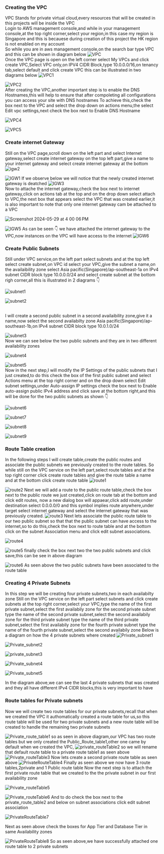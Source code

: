 ### Creating the VPC
VPC Stands for private virtual cloud,every resources that will be created in this projects will be inside the VPC
<br>
Login to AWS management console,and while in your management console,at the top right corner,select your region,in this case my region is Singapore and this is becauese during  creation of this project 
the HK region is not enabled on my account
<br>
So while you are in aws management console,on the search  bar type VPC and this can be shown in diagram below
![VPC](https://github.com/AdventureLouis/Host-a-wordpress-website-in-AWS/assets/161846069/b944b405-59fe-4c23-b8eb-f5d76bda5877)
<br>
Once the VPC page is open on the left corner select My VPCs and click create VPC,Select VPC only,on IPV4 CIDR Block,type 10.0.0.0/16,on tenancy tab,select default and click create VPC
this can be illustrated in two diagrams below
![VPC1](https://github.com/AdventureLouis/Host-a-wordpress-website-in-AWS/assets/161846069/37297fe5-5c8d-46e0-bdec-61b142217d47)

![VPC2](https://github.com/AdventureLouis/Host-a-wordpress-website-in-AWS/assets/161846069/84e6634d-a2a1-49df-96eb-cade8c2eb8c7)
<br>
After creating the VPC,another important step is to enable the DNS Hostnames,this will help to ensure that after compoleting all configurations you can access your site with DNS hostnames
To achieve this,check the box next to the VPC and select the drop down on actions menu,the select Edit vpc settings,next check the box next to Enable DNS Hostname

![VPC4](https://github.com/AdventureLouis/Host-a-wordpress-website-in-AWS/assets/161846069/81adabb1-23b8-4f47-b90e-99432437ebd4)

![VPC5](https://github.com/AdventureLouis/Host-a-wordpress-website-in-AWS/assets/161846069/1364d718-2617-40a2-b65e-9b0926323347)

### Create internet Gateway
Still on the VPC page,scroll down on the left part and select Internet gateway,select create internet gateway on the top left part,give a name to your internet gateway and select create internet gateway at the bottom
<br>
![igw2](https://github.com/AdventureLouis/Host-a-wordpress-website-in-AWS/assets/161846069/e4406199-7ee4-401a-8a92-a64746286609)

![IGW1](https://github.com/AdventureLouis/Host-a-wordpress-website-in-AWS/assets/161846069/4627c6c7-bbdb-4194-9b5f-d5f539b728d7)
If we observe below we will notice that the newly created internet gateway is deatched
![IGW3](https://github.com/AdventureLouis/Host-a-wordpress-website-in-AWS/assets/161846069/9172b8e8-0ef7-42ef-9c71-eca480178c4f)
<BR>
Now to attache the internet gateway,check the box next to internet gateway,click on actions tab at the top and on the drop down select attach to VPC,the next box that appears select the VPC that was created earlier,it is also important to note that only one internet gateway cam be attached to a VPC

![Screenshot 2024-05-29 at 4 00 06 PM](https://github.com/AdventureLouis/Host-a-wordpress-website-in-AWS/assets/161846069/a9004a55-5cf2-4d95-b26b-42a0f2603cc4)

![IGW5](https://github.com/AdventureLouis/Host-a-wordpress-website-in-AWS/assets/161846069/1ed250ca-aa38-4cdd-8059-5b5722ecafbc)
As can be seen 👇 we have attached the internet gateway to the VPC,now instances on the VPC will have access to the internet
![IGW6](https://github.com/AdventureLouis/Host-a-wordpress-website-in-AWS/assets/161846069/cf627904-ebe7-4ae8-bd4d-578e82d3f819)


### Create Public Subnets
Still under VPC service,on the left part select subnets and at the top left select create subnet,on VPC id select your VPC,give the subnet a name,on the availaibility zone select Asia pacific(Singapore)/ap-southeast-1a on IPv4 subnet CIDR block type 10.0.0.0/24 and select create subnet at the bottom righ corner,all this is illustrated in 2 diagrams 👇 

![subnet1](https://github.com/AdventureLouis/Host-a-wordpress-website-in-AWS/assets/161846069/f5d80519-6628-42f9-8ba2-329151d22ee4)

![subnet2](https://github.com/AdventureLouis/Host-a-wordpress-website-in-AWS/assets/161846069/796014e1-f1c7-4956-8935-d9d68d0cfe6e)

<br>
I will create a second public subnet in a second availaibility zone,give it a name,now select the second availabilty zone Asia pacific(Singapore)/ap-southeast-1b,on IPv4 subnet CIDR block type 10.0.1.0/24

![subnet3](https://github.com/AdventureLouis/Host-a-wordpress-website-in-AWS/assets/161846069/9c465b80-ec3f-41dc-b84c-13cac667fc9f)
<br>
Now we can see below the two public subnets and they are in two different availability zones

![subnet4](https://github.com/AdventureLouis/Host-a-wordpress-website-in-AWS/assets/161846069/1c47c71d-f5dd-4ecb-8cbb-f418ad9d53d5)

![subnet5](https://github.com/AdventureLouis/Host-a-wordpress-website-in-AWS/assets/161846069/eb706ceb-7e21-4580-b07b-65e8864943e1)
<br>
Now in the next step,I will modify the IP Settings of the public subnets that I just created,to do this check the box of the first public subnet and select Actions menu at the top right corner and on the drop down select Edit subnet settings,under Auto-assign IP settings check the box next to Enable auto-assign public IPv4 address and click save at the bottom right,and this will be done for the two public subnets as shown 👇 

![subnet6](https://github.com/AdventureLouis/Host-a-wordpress-website-in-AWS/assets/161846069/225e51f0-6300-4c0c-95c8-2497a38647a1)

![subnet7](https://github.com/AdventureLouis/Host-a-wordpress-website-in-AWS/assets/161846069/7ec9453c-fb07-4bbd-9e54-942f0d9041e1)

![subnet8](https://github.com/AdventureLouis/Host-a-wordpress-website-in-AWS/assets/161846069/af0d7f22-192c-4f48-9c60-4a3474621715)

![subnet9](https://github.com/AdventureLouis/Host-a-wordpress-website-in-AWS/assets/161846069/04c1a665-4a74-4f7c-a394-c187ce7da705)

### Route Table creation
In the following steps I will create table,create the public routes and associate the public subnets we previously created to the route tables.
So while still on the VPC service on the left part,select route tables and at the top right corner click create route tables and give the route table a name and at the bottom click create route table
![route1](https://github.com/AdventureLouis/Host-a-wordpress-website-in-AWS/assets/161846069/e8408492-e5d8-4ac4-8792-9567be104c1a)

![route2](https://github.com/AdventureLouis/Host-a-wordpress-website-in-AWS/assets/161846069/fc788ece-b1fc-4aa5-8372-b838be4ab50a)
Next we will add a route to the public route table,check the box next to the public route we just created,click on route tab at the bottom and click edit routes,
now a new dialog box will appaear,click add route,under destination select  0.0.0.0/0 and this symbol implies route anywhere,under target select internet gateway and select the internet gateway that was previously created.
![route3](https://github.com/AdventureLouis/Host-a-wordpress-website-in-AWS/assets/161846069/7a4ed108-8256-4d1d-b605-bf94c219c4b2)
Next lets associate the public route table to our two public subnet so that that the public subnet can have access to the internet,so to do this,check the box next to route table and at the bottom click on the subnet Association menu and click edit subnet associations.

![route4](https://github.com/AdventureLouis/Host-a-wordpress-website-in-AWS/assets/161846069/dea36000-916d-4748-ad63-7c43d6e957c7)

![route5](https://github.com/AdventureLouis/Host-a-wordpress-website-in-AWS/assets/161846069/e656430e-4f1a-4be6-a76d-c819d46aa521)
finally check the box next two the two public subnets and click save,this can be see in above diagram

![route6](https://github.com/AdventureLouis/Host-a-wordpress-website-in-AWS/assets/161846069/2b113ef5-530e-467c-9eee-359495b5083d)
As seen above the two public subnets have been associated  to the route table

### Creating 4 Private Subnets
In this step we will be creating four private subnets,two in each availabilty zone
Still on the VPC service on the left part select subnets and click create subnets at the top right corner,select your VPC,type the name of the first private subnet,select the first availabily zone
for the second private subnet type the name of the second private subnet,select the second availabily zone
for the third private subnet type the name of the third private subnet,select the first availabily zone
for the fourth private subnet type the name of the fourth private subnet,select the second availabily zone
Below is a diagram on how the 4 private subnets where created
![Private_subnet1](https://github.com/AdventureLouis/Host-a-wordpress-website-in-AWS/assets/161846069/af49f06d-1750-40ca-9f5f-3d66b71ba428)

![Private_subnet2](https://github.com/AdventureLouis/Host-a-wordpress-website-in-AWS/assets/161846069/05b7cd69-c7a0-40d0-ae13-46b0d2fd20a1)

![private_subnet3](https://github.com/AdventureLouis/Host-a-wordpress-website-in-AWS/assets/161846069/26391d58-079a-4da2-a46b-b4dfc6568692)

![Private_subnet4](https://github.com/AdventureLouis/Host-a-wordpress-website-in-AWS/assets/161846069/66bcd658-bd69-4fe5-8823-bad383705d9c)

![Private_subnet5](https://github.com/AdventureLouis/Host-a-wordpress-website-in-AWS/assets/161846069/597acf86-b4de-4684-b592-8b23ae18266e)

In the diagram above,we can see the last 4 private subnets that was created and they all have different IPv4 CIDR blocks,this is very important to have

### Route tables for Private subnets
Now we will create two route tables for our private subnets,recall that when we created the VPC it authomatically created a route table for us,so this route table will be used for two private subnets and a new route table will be created to handle the remaining two private subnets

![Private_route_table1](https://github.com/AdventureLouis/Host-a-wordpress-website-in-AWS/assets/161846069/d7d1a7aa-6fee-445d-9bf6-dd5102f28f3e)
so as seen in above diagram,our VPC has two route tables but we only created  the Public_Route_table1,other one came by default when we created the VPC,
![private_routeTable2](https://github.com/AdventureLouis/Host-a-wordpress-website-in-AWS/assets/161846069/ec7a09f6-f80e-44d8-a4b5-c1a1cdaa5417)
so we will rename that default route table to a private route table1 as seen above
![Private_routeTable3](https://github.com/AdventureLouis/Host-a-wordpress-website-in-AWS/assets/161846069/60b7db8c-adc2-4274-839e-d0eb7cc1e355)
Now lets create a second private route table as seen above
![PrivateRouteTable4](https://github.com/AdventureLouis/Host-a-wordpress-website-in-AWS/assets/161846069/a47c841e-2ef3-41e0-90ab-707080c73f13)
Finally as seen above we now have 3 route tables,2private and 1 Public route table
Now the next step is to attach the first private route table that we created to the the private subnet in our first availability zone

![Private_routeTable5](https://github.com/AdventureLouis/Host-a-wordpress-website-in-AWS/assets/161846069/0e48e46f-71f3-4c4c-badd-07b9cc4ec1fa)

![Private_routeTable6](https://github.com/AdventureLouis/Host-a-wordpress-website-in-AWS/assets/161846069/4acfac57-4777-4b1f-802f-0b4f679d63c7)
And to do check the box next to the private_route_table2 and below  on subnet associations click edit subnet association 

![PrivateRouteTable7](https://github.com/AdventureLouis/Host-a-wordpress-website-in-AWS/assets/161846069/1965678f-ea19-427f-a570-ea9c7bde1105)

Next as seen above check the boxes for App Tier and Database Tier in same Availability zones

![PrivateRouteTable8](https://github.com/AdventureLouis/Host-a-wordpress-website-in-AWS/assets/161846069/e02d2afb-ad2e-446b-ae17-d586b2578fe4)
So as seen above,we have successfully attached one route table to 2 private subnets







